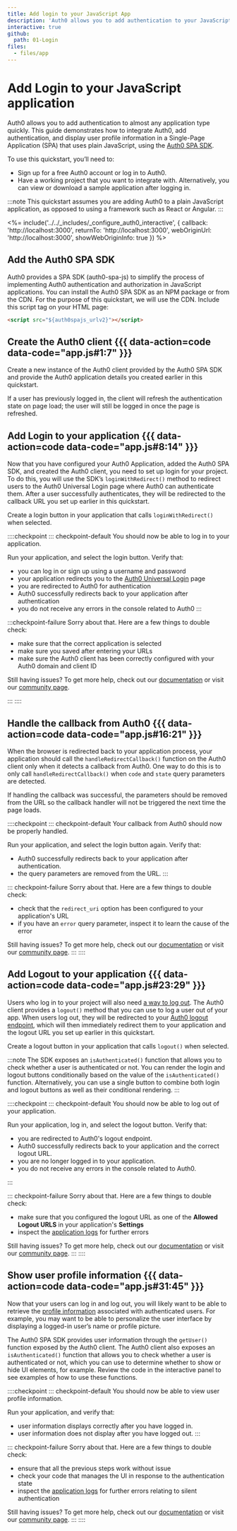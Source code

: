 ```yaml
---
title: Add login to your JavaScript App
description: 'Auth0 allows you to add authentication to your JavaScript application quickly and to gain access to user profile information. This guide demonstrates how to integrate Auth0 with any new or existing JavaScript application using the Auth0 SPA SDK.'
interactive: true
github:
  path: 01-Login
files:
  - files/app
---
```


# Add Login to your JavaScript application

Auth0 allows you to add authentication to almost any application type quickly. This guide demonstrates how to integrate Auth0, add authentication, and display user profile information in a Single-Page Application (SPA) that uses plain JavaScript, using the [Auth0 SPA SDK](https://github.com/auth0/auth0-spa-js).

To use this quickstart, you’ll need to:

- Sign up for a free Auth0 account or log in to Auth0.
- Have a working project that you want to integrate with. Alternatively, you can view or download a sample application after logging in.

:::note
This quickstart assumes you are adding Auth0 to a plain JavaScript application, as opposed to using a framework such as React or Angular.
:::

<%= include('../../_includes/_configure_auth0_interactive', {
callback: 'http://localhost:3000',
returnTo: 'http://localhost:3000',
webOriginUrl: 'http://localhost:3000',
showWebOriginInfo: true
}) %>

## Add the Auth0 SPA SDK

Auth0 provides a SPA SDK (auth0-spa-js) to simplify the process of implementing Auth0 authentication and authorization in JavaScript applications. You can install the Auth0 SPA SDK as an NPM package or from the CDN. For the purpose of this quickstart, we will use the CDN. Include this script tag on your HTML page:

```html
<script src="${auth0spajs_urlv2}"></script>
```

## Create the Auth0 client {{{ data-action=code data-code="app.js#1:7" }}}

Create a new instance of the Auth0 client provided by the Auth0 SPA SDK and provide the Auth0 application details you created earlier in this quickstart.

If a user has previously logged in, the client will refresh the authentication state on page load; the user will still be logged in once the page is refreshed.

## Add Login to your application {{{ data-action=code data-code="app.js#8:14" }}}

Now that you have configured your Auth0 Application, added the Auth0 SPA SDK, and created the Auth0 client, you need to set up login for your project. To do this, you will use the SDK’s `loginWithRedirect()` method to redirect users to the Auth0 Universal Login page where Auth0 can authenticate them. After a user successfully authenticates, they will be redirected to the callback URL you set up earlier in this quickstart.

Create a login button in your application that calls `loginWithRedirect()` when selected.

::::checkpoint
::: checkpoint-default
You should now be able to log in to your application.

Run your application, and select the login button. Verify that:

- you can log in or sign up using a username and password
- your application redirects you to the [Auth0 Universal Login](https://auth0.com/universal-login) page
- you are redirected to Auth0 for authentication
- Auth0 successfully redirects back to your application after authentication
- you do not receive any errors in the console related to Auth0
:::

:::checkpoint-failure
Sorry about that. Here are a few things to double check:

- make sure that the correct application is selected
- make sure you saved after entering your URLs
- make sure the Auth0 client has been correctly configured with your Auth0 domain and client ID

Still having issues? To get more help, check out our [documentation](/) or visit our [community page](https://community.auth0.com).

:::
::::

## Handle the callback from Auth0 {{{ data-action=code data-code="app.js#16:21" }}}

When the browser is redirected back to your application process, your application should call the `handleRedirectCallback()` function on the Auth0 client only when it detects a callback from Auth0. One way to do this is to only call `handleRedirectCallback()` when `code` and `state` query parameters are detected.

If handling the callback was successful, the parameters should be removed from the URL so the callback handler will not be triggered the next time the page loads.

::::checkpoint
::: checkpoint-default
Your callback from Auth0 should now be properly handled.

Run your application, and select the login button again. Verify that:

- Auth0 successfully redirects back to your application after authentication.
- the query parameters are removed from the URL.
:::

::: checkpoint-failure
Sorry about that. Here are a few things to double check:

- check that the `redirect_uri` option has been configured to your application's URL
- if you have an `error` query parameter, inspect it to learn the cause of the error

Still having issues? To get more help, check out our [documentation](/) or visit our [community page](https://community.auth0.com).
:::
::::

## Add Logout to your application {{{ data-action=code data-code="app.js#23:29" }}}

Users who log in to your project will also need [a way to log out](/logout/guides/logout-auth0). The Auth0 client provides a `logout()` method that you can use to log a user out of your app. When users log out, they will be redirected to your [Auth0 logout endpoint](/api/authentication?javascript#logout), which will then immediately redirect them to your application and the logout URL you set up earlier in this quickstart.

Create a logout button in your application that calls `logout()` when selected.

:::note
The SDK exposes an `isAuthenticated()` function that allows you to check whether a user is authenticated or not. You can render the login and logout buttons conditionally based on the value of the `isAuthenticated()` function. Alternatively, you can use a single button to combine both login and logout buttons as well as their conditional rendering.
:::

::::checkpoint
::: checkpoint-default
You should now be able to log out of your application.

Run your application, log in, and select the logout button. Verify that:

- you are redirected to Auth0's logout endpoint.
- Auth0 successfully redirects back to your application and the correct logout URL.
- you are no longer logged in to your application.
- you do not receive any errors in the console related to Auth0.

:::

::: checkpoint-failure
Sorry about that. Here are a few things to double check:

- make sure that you configured the logout URL as one of the **Allowed Logout URLS** in your application's **Settings**
- inspect the [application logs](https://manage.auth0.com/#/logs) for further errors

Still having issues? To get more help, check out our [documentation](/) or visit our [community page](https://community.auth0.com).
:::
::::

## Show user profile information {{{ data-action=code data-code="app.js#31:45" }}}

Now that your users can log in and log out, you will likely want to be able to retrieve the [profile information](/users/concepts/overview-user-profile) associated with authenticated users. For example, you may want to be able to personalize the user interface by displaying a logged-in user’s name or profile picture.

The Auth0 SPA SDK provides user information through the `getUser()` function exposed by the Auth0 client. The Auth0 client also exposes an `isAuthenticated()` function that allows you to check whether a user is authenticated or not, which you can use to determine whether to show or hide UI elements, for example. Review the code in the interactive panel to see examples of how to use these functions.

::::checkpoint
::: checkpoint-default
You should now be able to view user profile information.

Run your application, and verify that:

- user information displays correctly after you have logged in.
- user information does not display after you have logged out.
:::

::: checkpoint-failure
Sorry about that. Here are a few things to double check:

- ensure that all the previous steps work without issue
- check your code that manages the UI in response to the authentication state
- inspect the [application logs](https://manage.auth0.com/#/logs) for further errors relating to silent authentication

Still having issues? To get more help, check out our [documentation](/) or visit our [community page](https://community.auth0.com).
:::
::::
